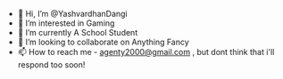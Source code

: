 - 👋 Hi, I’m @YashvardhanDangi
- 👀 I’m interested in Gaming
- 🌱 I’m currently A School Student
- 💞️ I’m looking to collaborate on Anything Fancy
- 📫 How to reach me - agenty2000@gmail.com , but dont think that i'll respond too soon!

<!---
YashvardhanDangi/YashvardhanDangi is a ✨ special ✨ repository because its `README.md` (this file) appears on your GitHub profile.
You can click the Preview link to take a look at your changes.
--->
